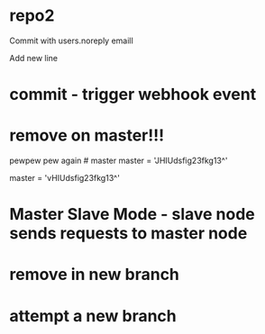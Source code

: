 # repo2

Commit with users.noreply emaill

Add new line
# commit - trigger webhook event

# remove on master!!!
pewpew pew again    # master
master = 'JHIUdsfig23fkg13^'








master = 'vHIUdsfig23fkg13^'

# Master Slave Mode - slave node sends requests to master node



# remove in new branch

# attempt a new branch





